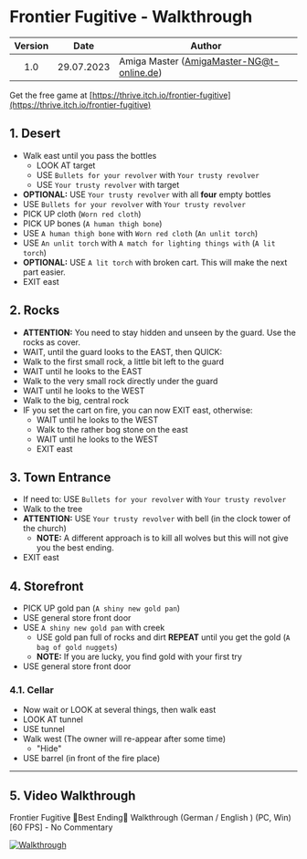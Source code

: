 # Frontier Fugitive - Walkthrough

| Version | Date       | Author                                    |
|:-------:|------------|-------------------------------------------|
|   1.0   | 29.07.2023 | Amiga Master (AmigaMaster-NG@t-online.de) |

Get the free game at [https://thrive.itch.io/frontier-fugitive](https://thrive.itch.io/frontier-fugitive)

## 1. Desert

- Walk east until you pass the bottles
  - LOOK AT target
  - USE `Bullets for your revolver` with `Your trusty revolver`
  - USE `Your trusty revolver` with target
- **OPTIONAL:** USE `Your trusty revolver` with all **four** empty bottles
- USE `Bullets for your revolver` with `Your trusty revolver`
- PICK UP cloth (`Worn red cloth`)
- PICK UP bones (`A human thigh bone`)
- USE `A human thigh bone` with `Worn red cloth` (`An unlit torch`)
- USE `An unlit torch` with `A match for lighting things with` (`A lit torch`)
- **OPTIONAL:** USE `A lit torch` with broken cart. This will make the next part easier.
- EXIT east

## 2. Rocks

- **ATTENTION:** You need to stay hidden and unseen by the guard. Use the rocks as cover.
- WAIT, until the guard looks to the EAST, then QUICK:
- Walk to the first small rock, a little bit left to the guard
- WAIT until he looks to the EAST
- Walk to the very small rock directly under the guard
- WAIT until he looks to the WEST
- Walk to the big, central rock
- IF you set the cart on fire, you can now EXIT east, otherwise:
  - WAIT until he looks to the WEST
  - Walk to the rather bog stone on the east
  - WAIT until he looks to the WEST
  - EXIT east

## 3. Town Entrance

- If need to: USE `Bullets for your revolver` with `Your trusty revolver`
- Walk to the tree
- **ATTENTION:** USE `Your trusty revolver` with bell (in the clock tower of the church)
  - **NOTE:** A different approach is to kill all wolves but this will not give you the best ending.
- EXIT east

## 4. Storefront

- PICK UP gold pan (`A shiny new gold pan`)
- USE general store front door
- USE `A shiny new gold pan` with creek
  - USE gold pan full of rocks and dirt **REPEAT** until you get the gold (`A bag of gold nuggets`)
  - **NOTE:** If you are lucky, you find gold with your first try
- USE general store front door

### 4.1. Cellar

- Now wait or LOOK at several things, then walk east
- LOOK AT tunnel
- USE tunnel
- Walk west (The owner will re-appear after some time)
  - "Hide"
- USE barrel (in front of the fire place)

--------------------------------------------------------------------------------

## 5. Video Walkthrough

Frontier Fugitive 🌟Best Ending🌟 Walkthrough (German / English ) (PC, Win) [60 FPS] - No Commentary

[![Walkthrough](https://img.youtube.com/vi/P65qu2Gwq1s/0.jpg)](https://www.youtube.com/watch?v=P65qu2Gwq1s)
